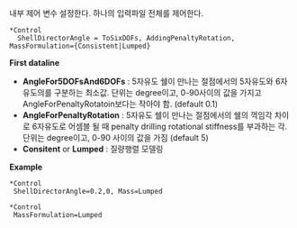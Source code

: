 내부 제어 변수 설정한다. 하나의 입력파일 전체를 제어한다. 
```
*Control
  ShellDirectorAngle = ToSixDOFs, AddingPenaltyRotation, MassFormulation={Consistent|Lumped}
```
__First dataline__

- __AngleFor5DOFsAnd6DOFs__ : 5자유도 쉘이 만나는 절점에서의 5자유도와 6자유도의를 구분하는 최소값. 단위는 degree이고, 0-90사이의 값을 가지고 AngleForPenaltyRotatoin보다는 작아야 함. (default 0.1)
- __AngleForPenaltyRotation__ : 5자유도 쉘이 만나는 절점에서의 쉘의 꺽임각 차이로 6자유도로 어셈블 될 때 penalty drilling rotational stiffness를 부과하는 각. 단위는 degree이고, 0-90 사이의 값을 가짐 (default 5) 
- __Consitent__ or __Lumped__ : 질량행렬 모델링


__Example__
```
*Control
 ShellDirectorAngle=0.2,0, Mass=Lumped

*Control
 MassFormulation=Lumped
```
